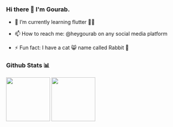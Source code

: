 ### Hi there 👋 I'm Gourab.
<!-- - 🔭 I’m currently working on ... -->
- 🌱 I’m currently learning flutter 🧑‍💻
<!-- - 👯 I’m looking to collaborate on ... -->
<!-- - 🤔 I’m looking for help with ... -->
<!-- - 💬 Ask me about ... -->
- 📫 How to reach me: @heygourab on any social media platform
<!-- - 😄 Pronouns: ... -->
- ⚡ Fun fact: I have a cat 😸 name called Rabbit 🐰


### Github Stats 📊
<p align="left">
<img height="120em" src="https://github-readme-stats.vercel.app/api?username=heygourab&count_private=true&show_icons=true&hide=contribs,prs&theme=dark&hide_title=true" align = "center"/>
<img height="120em" src="https://github-readme-stats.vercel.app/api/top-langs?username=heygourab&&show_icons=true&hide=contribs,prs&theme=dark&hide_title=true&layout=compact&exclude_repo=github-readme-stats,anuraghazra.github.io" align = "center"/>
</p>

<!-- ![Anurag's GitHub stats](https://github-readme-stats.vercel.app/api?username=heygourab&count_private=true&show_icons=true&hide=contribs,prs&theme=dark&hide_title=true) [![Top Langs](https://github-readme-stats.vercel.app/api/top-langs/?username=heygourab&show_icons=true&hide=contribs,prs&theme=dark&hide_title=true&layout=compact&exclude_repo=github-readme-stats,anuraghazra.github.io)](https://github.com/anuraghazra/github-readme-stats) [![willianrod's wakatime stats](https://github-readme-stats.vercel.app/api/wakatime?username=heygourab&theme=dark&layout=compact)](https://github.com/anuraghazra/github-readme-stats)
 -->
